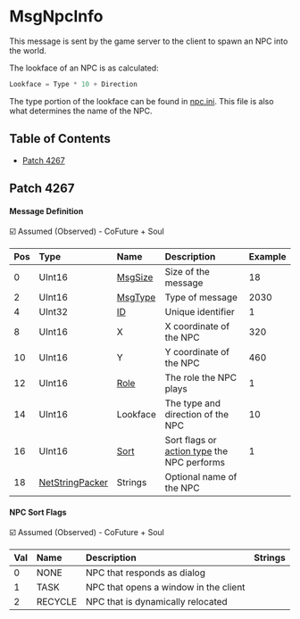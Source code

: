 # MsgNpcInfo

This message is sent by the game server to the client to spawn an NPC into the world.

The lookface of an NPC is as calculated:

```csharp
Lookface = Type * 10 + Direction
```

The type portion of the lookface can be found in [npc.ini](../../files/content/npc.ini.md). This file is also what determines the name of the NPC.

## Table of Contents

* [Patch 4267](#patch-4267)

## Patch 4267

#### Message Definition

☑️ Assumed (Observed) - CoFuture + Soul

| Pos | Type | Name | Description | Example |
|:-------|:--------|:--------|:--------|:--------|
| 0  | UInt16 | [MsgSize](index.md#message-header) | Size of the message | 18 |
| 2  | UInt16 | [MsgType](index.md#message-header) | Type of message | 2030 |
| 4  | UInt32 | [ID](../identifiers.md) | Unique identifier | 1 |
| 8  | UInt16 | X | X coordinate of the NPC | 320 |
| 10 | UInt16 | Y | Y coordinate of the NPC | 460 |
| 12 | UInt16 | [Role](../../constants/roletype.md) | The role the NPC plays | 1 |
| 14 | UInt16 | Lookface | The type and direction of the NPC | 10 |
| 16 | UInt16 | [Sort](#npc-sort-flags) | Sort flags or [action type](../../constants/actions.md) the NPC performs | 1 |
| 18 | [NetStringPacker](../stringpacker.md) | Strings | Optional name of the NPC | |

#### NPC Sort Flags

☑️ Assumed (Observed) - CoFuture + Soul

| Val | Name | Description | Strings |
|:------|:--------|:--------|:--------|
| 0 | NONE | NPC that responds as dialog | |
| 1 | TASK | NPC that opens a window in the client  | |
| 2 | RECYCLE | NPC that is dynamically relocated | |
